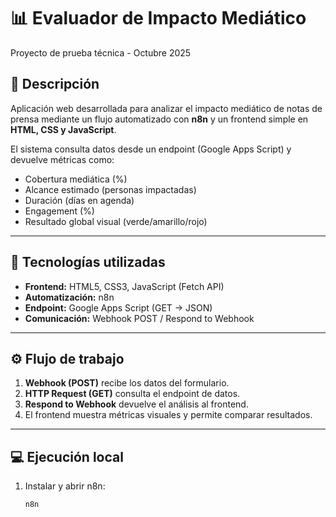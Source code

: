 # 📊 Evaluador de Impacto Mediático
Proyecto de prueba técnica - Octubre 2025

## 🎯 Descripción
Aplicación web desarrollada para analizar el impacto mediático de notas de prensa mediante un flujo automatizado con **n8n** y un frontend simple en **HTML, CSS y JavaScript**.

El sistema consulta datos desde un endpoint (Google Apps Script) y devuelve métricas como:
- Cobertura mediática (%)
- Alcance estimado (personas impactadas)
- Duración (días en agenda)
- Engagement (%)
- Resultado global visual (verde/amarillo/rojo)

---

## 🧠 Tecnologías utilizadas
- **Frontend:** HTML5, CSS3, JavaScript (Fetch API)
- **Automatización:** n8n
- **Endpoint:** Google Apps Script (GET → JSON)
- **Comunicación:** Webhook POST / Respond to Webhook

---

## ⚙️ Flujo de trabajo
1. **Webhook (POST)** recibe los datos del formulario.  
2. **HTTP Request (GET)** consulta el endpoint de datos.  
3. **Respond to Webhook** devuelve el análisis al frontend.  
4. El frontend muestra métricas visuales y permite comparar resultados.

---

## 💻 Ejecución local
1. Instalar y abrir n8n:
   ```bash
   n8n
